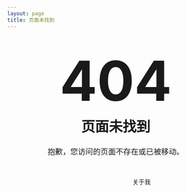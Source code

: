 ```yaml
---
layout: page
title: 页面未找到
---
```


<div class="error-page">
  <div class="error-content">
    <h1 class="error-code">404</h1>
    <h2 class="error-message">页面未找到</h2>
    <p class="error-description">
      抱歉，您访问的页面不存在或已被移动。
    </p>
    <div class="error-actions">
      <a href="/" class="btn-primary">返回首页</a>
      <a href="/about" class="btn-secondary">关于我</a>
    </div>
  </div>
</div>

<style>
.error-page {
  display: flex;
  justify-content: center;
  align-items: center;
  min-height: 400px;
  text-align: center;
}

.error-content {
  max-width: 500px;
  padding: 2rem;
}

.error-code {
  font-size: 8rem;
  font-weight: bold;
  color: var(--vp-c-brand);
  margin: 0;
  line-height: 1;
}

.error-message {
  font-size: 2rem;
  margin: 1rem 0;
  color: var(--vp-c-text-1);
}

.error-description {
  font-size: 1.1rem;
  color: var(--vp-c-text-2);
  margin: 1.5rem 0;
  line-height: 1.6;
}

.error-actions {
  display: flex;
  gap: 1rem;
  justify-content: center;
  margin-top: 2rem;
}

.btn-primary, .btn-secondary {
  padding: 0.75rem 1.5rem;
  border-radius: 6px;
  text-decoration: none;
  font-weight: 500;
  transition: all 0.3s ease;
}

.btn-primary {
  background-color: var(--vp-c-brand);
  color: white;
}

.btn-primary:hover {
  background-color: var(--vp-c-brand-dark);
  transform: translateY(-2px);
}

.btn-secondary {
  background-color: var(--vp-c-bg-soft);
  color: var(--vp-c-text-1);
  border: 1px solid var(--vp-c-border);
}

.btn-secondary:hover {
  background-color: var(--vp-c-bg-mute);
  transform: translateY(-2px);
}

@media (max-width: 640px) {
  .error-code {
    font-size: 6rem;
  }
  
  .error-message {
    font-size: 1.5rem;
  }
  
  .error-actions {
    flex-direction: column;
    align-items: center;
  }
}
</style>
